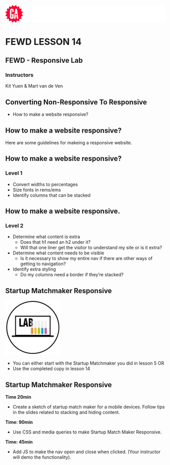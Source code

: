 ![General Assembly](../assets/images/ga.png)
# FEWD LESSON 14

## FEWD - Responsive Lab

### Instructors
Kit Yuen & Mart van de Ven



## Converting Non-Responsive To Responsive
<aside class="notes"></aside>

* How to make a website responsive?



## How to make a website responsive?
<aside class="notes"></aside>

Here are some guidelines for makeing a responsive website. 



## How to make a website responsive?
<aside class="notes"></aside>

### Level 1

* Convert widths to percentages
* Size fonts in rems/ems
* Identify columns that can be stacked



## How to make a website responsive.
<aside class="notes"></aside>

### Level 2

* Determine what content is extra
  * Does that h1 need an h2 under it?
  * Will that one liner get the visitor to understand my site or is it extra?
* Determine what content needs to be visible
  * Is it necessary to show my entire nav if there are other ways of getting to navigation?
* Identify extra styling
  * Do my columns need a border if they’re stacked?



## Startup Matchmaker Responsive
<aside class="notes"></aside>

![GeneralAssemb.ly](../assets/images/icons/exercise_icon_md.png)

* You can either start with the Startup Matchmaker you did in lesson 5 OR
* Use the completed copy in lesson 14



## Startup Matchmaker Responsive
<aside class="notes"></aside>

__Time 20min__ 
  
* Create a sketch of startup match maker for a mobile devices. Follow tips in the slides related to stacking and hiding content.

__Time: 90min__

* Use CSS and media queries to make Startup Match Maker Responsive.

__Time: 45min__

* Add JS to make the nav open and close when clicked. (Your instructor will demo the functionality).